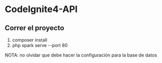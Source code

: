 # CodeIgnite4-API



## Correr el proyecto
1. composer install
2. php spark serve --port 80

NOTA: no olvidar que debe hacer la configuración para la base de datos
